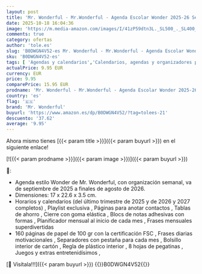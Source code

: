 ```yaml
---
layout: post
title: 'Mr. Wonderful - Mr.Wonderful - Agenda Escolar Wonder 2025-26 Semanal - Agenda Escolar con Organización escolar - Es hora de conseguirlo'
date: 2025-10-18 16:04:36
image: 'https://m.media-amazon.com/images/I/41zP59dtn3L._SL500_._SL400_.jpg'
comments: true
category: ofertas
author: 'tole.es'
slug: 'B0DWGN4V52-es Mr. Wonderful - Mr.Wonderful - Agenda Escolar Wonder...'
sku: 'B0DWGN4V52-es'
tags: [ 'Agendas y calendarios','Calendarios, agendas y organizadores personales','Oficina y papelería','escolar','mr. wonderful','🇪🇸', ]
actualPrice: 9.95 EUR
currency: EUR
price: 9.95
comparePrice: 15.95 EUR
prodname: 'Mr. Wonderful - Mr.Wonderful - Agenda Escolar Wonder 2025-26 Semanal - Agenda Escolar con Organización escolar - Es hora de conseguirlo'
country: 'es'
flag: '🇪🇸'
brand: 'Mr. Wonderful'
buyurl: 'https://www.amazon.es/dp/B0DWGN4V52/?tag=tolees-21'
descuento: '37.62'
average: '9.95'
---
```


Ahora mismo tienes [{{< param title >}}]({{< param buyurl >}}) en el siguiente enlace!

[![{{< param prodname >}}]({{< param image >}})]({{< param buyurl >}})

🔎:

- Agenda estilo Wonder de Mr. Wonderful, con organización semanal, va de septiembre de 2025 a finales de agosto de 2026.
- Dimensiones: 17 x 22.6 x 3.5 cm.
- Horarios y calendarios (del último trimestre de 2025 y de 2026 y 2027 completos) , Playlist exclusiva , Páginas para anotar contactos , Tablas de ahorro , Cierre con goma elástica , Blocs de notas adhesivas con formas , Planificador mensual al inicio de cada mes , Frases mensuales superdivertidas
- 160 páginas de papel de 100 gr con la certificación FSC , Frases diarias motivacionales , Separadores con pestaña para cada mes , Bolsillo interior de cartón , Regla de plástico interior , 8 hojas de pegatinas , Juegos y extras entretenidísimos ,

[🛒 Visítala!!!]({{< param buyurl >}})
{{<world>}}B0DWGN4V52{{</world>}}
